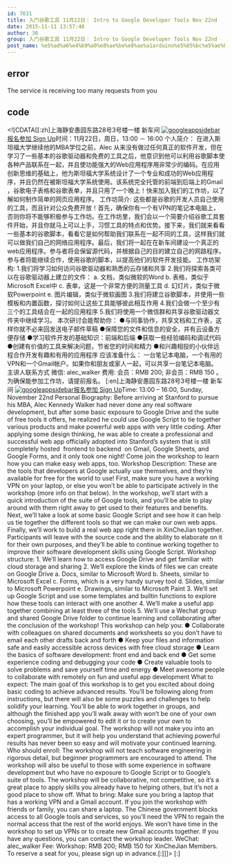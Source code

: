 ```yaml
---
id: 7631
title: 入门谷歌工具 11月22日｜ Intro to Google Developer Tools Nov 22nd
date: 2015-11-11 13:57:40
author: 36
group: 入门谷歌工具 11月22日｜ Intro to Google Developer Tools Nov 22nd
post_name: %e5%ad%a6%e4%b9%a0%e8%ae%be%e8%ae%a1arduino%e5%85%bc%e5%ae%b9%e6%9d%bf-11%e6%9c%887%e5%8f%b7%ef%bd%9c-learn-how-to-design-arduino-compatible-board-nov-7th
---
```


## error
The service is receiving too many requests from you

## code
 <!\[CDATA\[\[:zh\]上海静安愚园东路28号3号楼一楼 新车间 [![googleappsidebar](http://139.162.84.35/wp-content/uploads/2015/10/googleappsidebar.jpg)](http://139.162.84.35/wp-content/uploads/2015/10/googleappsidebar.jpg)[报名参加 Sign Up](http://www.huodongxing.com/event/7308238028500 "立即报名")时间：11月22日，周日，13:00 － 16:00 个人简介： 在进入斯坦福大学继续他的MBA学位之前，Alec 从来没有做过任何真正的软件开发，但在学习了一些基本的谷歌驱动器和免费的工具之后，他意识到他可以利用谷歌脚本使各种产品联系在一起，并且使功能强大的Web应用程序用非常少的编码。在应用创新思维的基础上，他为斯坦福大学系统设计了一个专业和成功的Web应用程序，并且仍然在被斯坦福大学系统使用。该系统完全托管的前端到后端上的Gmail ，谷歌电子表格和谷歌表单，并且只用了一个晚上！快来加入我们的工作坊，以了解如何制作简单的网页应用程序。 工作坊简介: 这些都是谷歌的开发人员自己使用的工具，而且针对公众免费开放！首先，确保你有一个有VPN的笔记本电脑上，否则你将不能够积极参与工作坊。在工作坊里，我们会以一个简要介绍谷歌工具套件开始，并且你就马上可以上手，习惯工具的特点和优势。接下来，我们就来看看一些基本的谷歌脚本，看看它是如何帮助我们联系在一起不同的工具，这样我们就可以做我们自己的网络应用程序。最后，我们将一起在在新车间建设一个真正的web应用程序。参与者将会保留源代码，并根据自己的目的建立自己的网路程序。参与者将能继续合作，使用谷歌的脚本，以提高他们的软件开发技能。 工作坊架构: 1.我们将学习如何访问谷歌驱动器和熟悉的云存储和共享 2.我们将探索各类可以在谷歌驱动器上建立的文件： a. 文档，类似微软的Word b. 表格，类似于Microsoft Excel中 c. 表单，这是一个非常方便的测量工具 d. 幻灯片，类似于微软Powerpoint e. 图片编辑，类似于微软画图 3.我们将建立谷歌脚本，并使用一些模板和内置函数，探讨如何让这些工具能够彼此相互作用 4.我们会做一个至少有三个的工具结合在一起的应用程序 5.我们将使用一个微信群和共享谷歌驱动器文件夹中继续学习。 本次研讨会能帮助你： ●与同事协作，共享文档和工作表，这样你就不必来回发送电子邮件草稿 ●保障您的文件和信息的安全，并有云设备方便存储 ●学习软件开发的基础知识：前端和后端 ●获取一些经验编码和调试代码 ●创建有价值的工具来解决问题，节省您的时间和精力 ●和兴趣相投的小伙伴远程合作开发有趣和有用的应用程序 应该准备什么： 一台笔记本电脑，一个有用的VPN和一个Gmail帐户。如果你和朋友或家人一起，可以共享一台笔记本电脑。 主讲人联系方式 微信: alec\_walker 费用: 会员：RMB 200; 非会员：RMB 150 。为确保能参加工作坊，请提前报名。 \[:en\]上海静安愚园东路28号3号楼一楼 新车间 [![googleappsidebar](http://139.162.84.35/wp-content/uploads/2015/10/googleappsidebar.jpg)](http://139.162.84.35/wp-content/uploads/2015/10/googleappsidebar.jpg)[报名参加 Sign Up](http://www.huodongxing.com/event/7308238028500 "立即报名")Time: 13:00 – 16:00, Sunday, November 22nd Personal Biography: Before arriving at Stanford to pursue his MBA, Alec Kennedy Walker had never done any real software development, but after some basic exposure to Google Drive and the suite of free tools it offers, he realized he could use Google Script to tie together various products and make powerful web apps with very little coding. After applying some design thinking, he was able to create a professional and successful web app officially adopted into Stanford’s system that is still completely hosted ­­ frontend to backend ­­ on Gmail, Google Sheets, and Google Forms, and it only took one night! Come join the workshop to learn how you can make easy web apps, too. Workshop Description: These are the tools that developers at Google actually use themselves, and they’re available for free for the world to use! First, make sure you have a working VPN on your laptop, or else you won’t be able to participate actively in the workshop (more info on that below). In the workshop, we’ll start with a quick introduction of the suite of Google tools, and you’ll be able to play around with them right away to get used to their features and benefits. Next, we’ll take a look at some basic Google Script and see how it can help us tie together the different tools so that we can make our own web apps. Finally, we’ll work to build a real web app right there in XinCheJian together. Participants will leave with the source code and the ability to elaborate on it for their own purposes, and they’ll be able to continue working together to improve their software development skills using Google Script. Workshop structure: 1\. We’ll learn how to access Google Drive and get familiar with cloud storage and sharing 2\. We’ll explore the kinds of files we can create on Google Drive a. Docs, similar to Microsoft Word b. Sheets, similar to Microsoft Excel c. Forms, which is a very handy survey tool d. Slides, similar to Microsoft Powerpoint e. Drawings, similar to Microsoft Paint 3\. We’ll set up Google Script and use some templates and built­in functions to explore how these tools can interact with one another 4\. We’ll make a useful app together combining at least three of the tools 5\. We’ll use a Wechat group and shared Google Drive folder to continue learning and collaborating after the conclusion of the workshop! This workshop can help you: ● Collaborate with colleagues on shared documents and worksheets so you don’t have to email each other drafts back and forth ● Keep your files and information safe and easily accessible across devices with free cloud storage ● Learn the basics of software development: front end and back end ● Get some experience coding and debugging your code ● Create valuable tools to solve problems and save yourself time and energy ● Meet awesome people to collaborate with remotely on fun and useful app development What to expect: The main goal of this workshop is to get you excited about doing basic coding to achieve advanced results. You’ll be following along from instructions, but there will also be some puzzles and challenges to help solidify your learning. You’ll be able to work together in groups, and although the finished app you’ll walk away with won’t be one of your own choosing, you’ll be empowered to edit it or to create your own to accomplish your individual goal. The workshop will not make you into an expert programmer, but it will help you understand that achieving powerful results has never been so easy and will motivate your continued learning. Who should enroll: The workshop will not teach software engineering in rigorous detail, but beginner programmers are encouraged to attend. The workshop will also be useful to those with some experience in software development but who have no exposure to Google Script or to Google’s suite of tools. The workshop will be collaborative, not competitive, so it’s a great place to apply skills you already have to helping others, but it’s not a good place to show off. What to bring: Make sure you bring a laptop that has a working VPN and a Gmail account. If you join the workshop with friends or family, you can share a laptop. The Chinese government blocks access to all Google tools and services, so you’ll need the VPN to regain the normal access that the rest of the world enjoys. We won’t have time in the workshop to set up VPNs or to create new Gmail accounts together. If you have any questions, you can contact the workshop leader. WeChat: alec\_walker Fee: Workshop: RMB 200; RMB 150 for XinCheJian Members. To reserve a seat for you, please sign up in advance.\[:\]\]\]> \[:\]
